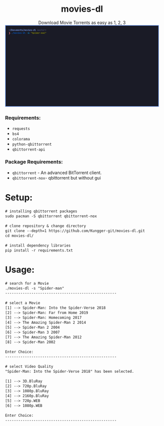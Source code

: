 <h1 align="center"> movies-dl </h1>
<p align="center">Download Movie Torrents as easy as 1, 2, 3
<img src="img/movies-dl.gif" />
</p>


### Requirements:
- `requests`
- `bs4`
- `colorama`
- `python-qbittorrent`
- `qbittorrent-api`

### Package Requirements:
- `qbittorrent` - An advanced BitTorrent client.
- `qbittorrent-nox`- qbittorrent but without gui

# Setup:
```
# installing qbittorrent packages
sudo pacman -S qbittorrent qbittorrent-nox

# clone repository & change directory
git clone --depth=1 https://github.com/Kungger-git/movies-dl.git
cd movies-dl/

# install dependency libraries
pip install -r requirements.txt
```

# Usage:
```
# search for a Movie
./movies-dl -s "Spider-man"
---------------------------------------------------

# select a Movie
[1] --> Spider-Man: Into the Spider-Verse 2018
[2] --> Spider-Man: Far from Home 2019
[3] --> Spider-Man: Homecoming 2017
[4] --> The Amazing Spider-Man 2 2014
[5] --> Spider-Man 2 2004
[6] --> Spider-Man 3 2007
[7] --> The Amazing Spider-Man 2012
[8] --> Spider-Man 2002

Enter Choice:
---------------------------------------------------

# select Video Quality
"Spider-Man: Into the Spider-Verse 2018" has been selected.

[1] --> 3D.BluRay
[2] --> 720p.BluRay
[3] --> 1080p.BluRay
[4] --> 2160p.BluRay
[5] --> 720p.WEB
[6] --> 1080p.WEB

Enter Choice:
---------------------------------------------------
```
